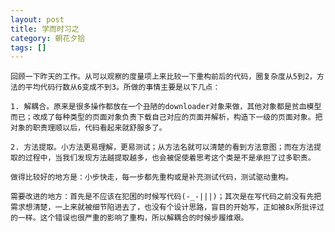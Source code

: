 ```yaml
---
layout: post
title: 学而时习之
category: 朝花夕拾
tags: []
---
```


	回顾一下昨天的工作。从可以观察的度量项上来比较一下重构前后的代码，圈复杂度从5到2，方法的平均代码行数从6变成不到3。所做的事情主要是以下几点：

	1. 解耦合。原来是很多操作都放在一个丑陋的downloader对象来做，其他对象都是贫血模型而已；改成了每种类型的页面对象负责下载自己对应的页面并解析，构造下一级的页面对象。把对象的职责理顺以后，代码看起来就舒服多了。

	2. 方法提取。小方法更易理解，更易测试；从方法名就可以清楚的看到方法意图；而在方法提取的过程中，当我们发现方法越提取越多，也会被促使着思考这个类是不是承担了过多职责。

	做得比较好的地方是：小步快走，每一步都先重构或是补充测试代码，测试驱动重构。

	需要改进的地方：首先是不应该在犯困的时候写代码(-_-|||)；其次是在写代码之前没有先把需求想清楚，一上来就被细节陷进去了，也没有个设计思路，盲目的开始写，正如被8x所批评过的一样。这个错误也很严重的影响了重构，所以解耦合的时候步履维艰。